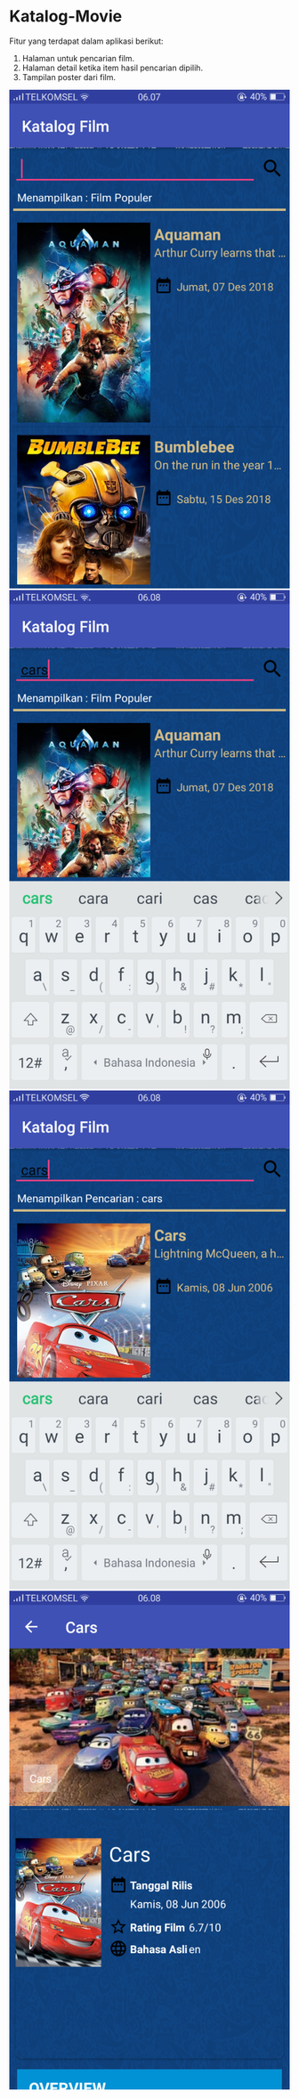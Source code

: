 # Katalog-Movie

Fitur yang terdapat dalam aplikasi berikut:

1. Halaman untuk pencarian film.
2. Halaman detail ketika item hasil pencarian dipilih.
3. Tampilan poster dari film.

![Halaman Pencarian](https://github.com/wahyuirgan/Katalog-Movie/blob/master/screenshot/1.png)
![Pencarian](https://github.com/wahyuirgan/Katalog-Movie/blob/master/screenshot/2.png)
![Hasil Pencarian](https://github.com/wahyuirgan/Katalog-Movie/blob/master/screenshot/3.png)
![Halaman Detail](https://github.com/wahyuirgan/Katalog-Movie/blob/master/screenshot/4.png)
